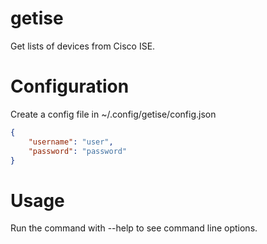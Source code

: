 # getise

Get lists of devices from Cisco ISE.

# Configuration

Create a config file in ~/.config/getise/config.json

```json
{
    "username": "user",
    "password": "password"
}
```

# Usage

Run the command with --help to see command line options.
